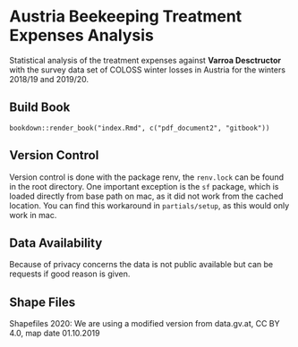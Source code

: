 # Austria Beekeeping Treatment Expenses Analysis

Statistical analysis of the treatment expenses against **Varroa Desctructor** with the survey data set of COLOSS winter losses in Austria for the winters 2018/19 and 2019/20.

## Build Book

`bookdown::render_book("index.Rmd", c("pdf_document2", "gitbook"))`

## Version Control

Version control is done with the package renv, the `renv.lock` can be found in the root directory. One important exception is the `sf` package, which is loaded directly from base path on mac, as it did not work from the cached location. You can find this workaround in `partials/setup`, as this would only work in mac.

## Data Availability

Because of privacy concerns the data is not public available but can be requests if good reason is given.

## Shape Files

Shapefiles 2020: We are using a modified version from data.gv.at, CC BY 4.0, map date 01.10.2019